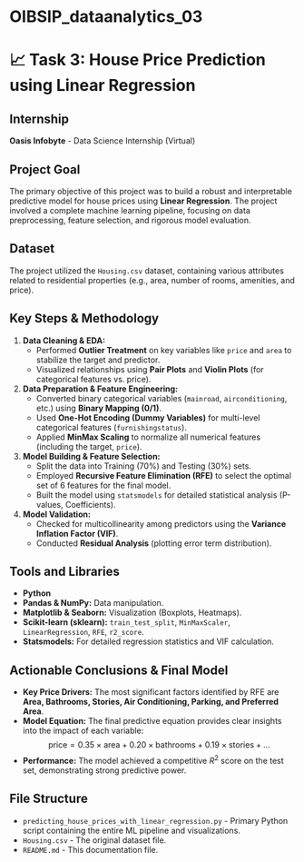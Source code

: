 # OIBSIP_dataanalytics_03

# 📈 Task 3: House Price Prediction using Linear Regression

## **Internship**
**Oasis Infobyte** - Data Science Internship (Virtual)

## **Project Goal**
The primary objective of this project was to build a robust and interpretable predictive model for house prices using **Linear Regression**. The project involved a complete machine learning pipeline, focusing on data preprocessing, feature selection, and rigorous model evaluation.

## **Dataset**
The project utilized the `Housing.csv` dataset, containing various attributes related to residential properties (e.g., area, number of rooms, amenities, and price).

## **Key Steps & Methodology**

1.  **Data Cleaning & EDA:**
    * Performed **Outlier Treatment** on key variables like `price` and `area` to stabilize the target and predictor.
    * Visualized relationships using **Pair Plots** and **Violin Plots** (for categorical features vs. price).
2.  **Data Preparation & Feature Engineering:**
    * Converted binary categorical variables (`mainroad`, `airconditioning`, etc.) using **Binary Mapping (0/1)**.
    * Used **One-Hot Encoding (Dummy Variables)** for multi-level categorical features (`furnishingstatus`).
    * Applied **MinMax Scaling** to normalize all numerical features (including the target, `price`).
3.  **Model Building & Feature Selection:**
    * Split the data into Training (70%) and Testing (30%) sets.
    * Employed **Recursive Feature Elimination (RFE)** to select the optimal set of 6 features for the final model.
    * Built the model using `statsmodels` for detailed statistical analysis (P-values, Coefficients).
4.  **Model Validation:**
    * Checked for multicollinearity among predictors using the **Variance Inflation Factor (VIF)**.
    * Conducted **Residual Analysis** (plotting error term distribution).

## **Tools and Libraries**
* **Python**
* **Pandas & NumPy:** Data manipulation.
* **Matplotlib & Seaborn:** Visualization (Boxplots, Heatmaps).
* **Scikit-learn (sklearn):** `train_test_split`, `MinMaxScaler`, `LinearRegression`, `RFE`, `r2_score`.
* **Statsmodels:** For detailed regression statistics and VIF calculation.

## **Actionable Conclusions & Final Model**
* **Key Price Drivers:** The most significant factors identified by RFE are **Area, Bathrooms, Stories, Air Conditioning, Parking, and Preferred Area**.
* **Model Equation:** The final predictive equation provides clear insights into the impact of each variable:
    $$\text{price} = 0.35 \times \text{area} + 0.20 \times \text{bathrooms} + 0.19 \times \text{stories} + \ldots$$
* **Performance:** The model achieved a competitive $R^2$ score on the test set, demonstrating strong predictive power.

## **File Structure**
* `predicting_house_prices_with_linear_regression.py` - Primary Python script containing the entire ML pipeline and visualizations.
* `Housing.csv` - The original dataset file.
* `README.md` - This documentation file.
